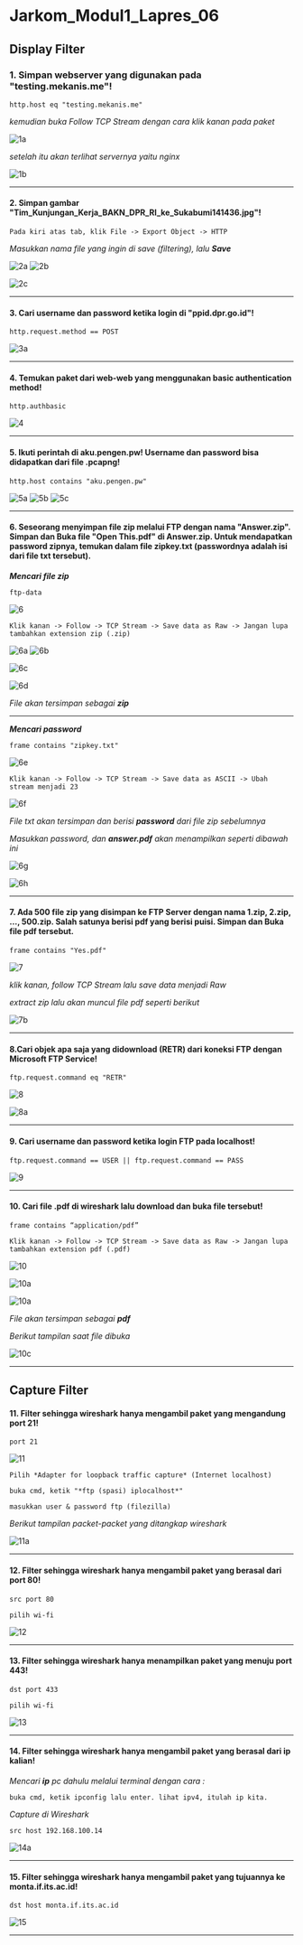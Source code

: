 # Jarkom_Modul1_Lapres_06

## Display Filter

### 1. Simpan webserver yang digunakan pada "testing.mekanis.me"!
```
http.host eq "testing.mekanis.me"
```
*kemudian buka Follow TCP Stream dengan cara klik kanan pada paket*

![1a](https://github.com/davidbintang/Jarkom_Modul1_Lapres_B06/blob/main/SS%20JAWABAN/NO%201.jpg)

*setelah itu akan terlihat servernya yaitu nginx*

![1b](https://github.com/davidbintang/Jarkom_Modul1_Lapres_B06/blob/main/SS%20JAWABAN/NO%201%20(2).jpg)

----

#### 2. Simpan gambar "Tim_Kunjungan_Kerja_BAKN_DPR_RI_ke_Sukabumi141436.jpg"!

```
Pada kiri atas tab, klik File -> Export Object -> HTTP
```

*Masukkan nama file yang ingin di save (filtering), lalu **Save***

![2a](https://github.com/davidbintang/Jarkom_Modul1_Lapres_B06/blob/main/SS%20JAWABAN/NO%202.jpg)
![2b](https://github.com/davidbintang/Jarkom_Modul1_Lapres_B06/blob/main/SS%20JAWABAN/NO%202%20(2).jpg)

![2c](https://github.com/davidbintang/Jarkom_Modul1_Lapres_B06/blob/main/SS%20JAWABAN/NO%202%20(3).jpg)

----

#### 3. Cari username dan password ketika login di "ppid.dpr.go.id"!
```
http.request.method == POST
```
![3a](https://github.com/davidbintang/Jarkom_Modul1_Lapres_B06/blob/main/SS%20JAWABAN/NO%203.jpg)

----

#### 4. Temukan paket dari web-web yang menggunakan basic authentication method!

```
http.authbasic
```

![4](https://github.com/davidbintang/Jarkom_Modul1_Lapres_B06/blob/main/SS%20JAWABAN/NO%204.jpg)

----

#### 5. Ikuti perintah di aku.pengen.pw! Username dan password bisa didapatkan dari file .pcapng!
```
http.host contains "aku.pengen.pw"
```

![5a](https://github.com/davidbintang/Jarkom_Modul1_Lapres_B06/blob/main/SS%20JAWABAN/NO%205.jpg)
![5b](https://github.com/davidbintang/Jarkom_Modul1_Lapres_B06/blob/main/SS%20JAWABAN/NO%205%20(2).jpg)
![5c](https://github.com/davidbintang/Jarkom_Modul1_Lapres_B06/blob/main/SS%20JAWABAN/NO%205%20(3).jpg)

----

#### 6. Seseorang menyimpan file zip melalui FTP dengan nama "Answer.zip". Simpan dan Buka file "Open This.pdf" di Answer.zip. Untuk mendapatkan password zipnya, temukan dalam file zipkey.txt (passwordnya adalah isi dari file txt tersebut).

***Mencari file zip***

```
ftp-data
```

![6](https://github.com/davidbintang/Jarkom_Modul1_Lapres_B06/blob/main/SS%20JAWABAN/NO%206.jpg)

```
Klik kanan -> Follow -> TCP Stream -> Save data as Raw -> Jangan lupa tambahkan extension zip (.zip)
```

![6a](https://github.com/davidbintang/Jarkom_Modul1_Lapres_B06/blob/main/SS%20JAWABAN/NO%206%20(2).jpg)
![6b](https://github.com/davidbintang/Jarkom_Modul1_Lapres_B06/blob/main/SS%20JAWABAN/NO%206%20(3).jpg)

![6c](https://github.com/davidbintang/Jarkom_Modul1_Lapres_B06/blob/main/SS%20JAWABAN/NO%206%20(4).jpg)

![6d](https://github.com/davidbintang/Jarkom_Modul1_Lapres_B06/blob/main/SS%20JAWABAN/NO%206%20(5).jpg)

*File akan tersimpan sebagai **zip***

------

***Mencari password***

```
frame contains "zipkey.txt"
```

![6e](https://github.com/davidbintang/Jarkom_Modul1_Lapres_B06/blob/main/SS%20JAWABAN/NO%206%20(6).jpg)

```
Klik kanan -> Follow -> TCP Stream -> Save data as ASCII -> Ubah stream menjadi 23
```

![6f](https://github.com/davidbintang/Jarkom_Modul1_Lapres_B06/blob/main/SS%20JAWABAN/NO%206%20(7).jpg)

*File txt akan tersimpan dan berisi **password** dari file zip sebelumnya*

*Masukkan password, dan **answer.pdf** akan menampilkan seperti dibawah ini*

![6g](https://github.com/davidbintang/Jarkom_Modul1_Lapres_B06/blob/main/SS%20JAWABAN/NO%206%20(8).jpg)

![6h](https://github.com/davidbintang/Jarkom_Modul1_Lapres_B06/blob/main/SS%20JAWABAN/NO%206%20(9).jpg)

----

#### 7. Ada 500 file zip yang disimpan ke FTP Server dengan nama 1.zip, 2.zip, ..., 500.zip. Salah satunya berisi pdf yang berisi puisi. Simpan dan Buka file pdf tersebut.
```
frame contains "Yes.pdf"
```

![7](https://github.com/davidbintang/Jarkom_Modul1_Lapres_B06/blob/main/SS%20JAWABAN/NO%207.jpg)

*klik kanan, follow TCP Stream lalu save data menjadi Raw*

*extract zip lalu akan muncul file pdf seperti berikut*

![7b](https://github.com/davidbintang/Jarkom_Modul1_Lapres_B06/blob/main/SS%20JAWABAN/NO%207%20(2).jpg)

----

#### 8.Cari objek apa saja yang didownload (RETR) dari koneksi FTP dengan Microsoft FTP Service!
```
ftp.request.command eq "RETR"
```

![8](https://github.com/davidbintang/Jarkom_Modul1_Lapres_B06/blob/main/SS%20JAWABAN/NO%208.jpg)

![8a](https://github.com/davidbintang/Jarkom_Modul1_Lapres_B06/blob/main/SS%20JAWABAN/NO%208%20(2).jpg)

----

#### 9. Cari username dan password ketika login FTP pada localhost!
```
ftp.request.command == USER || ftp.request.command == PASS
```
![9](https://github.com/davidbintang/Jarkom_Modul1_Lapres_B06/blob/main/SS%20JAWABAN/NO%209.jpg)

----

#### 10. Cari file .pdf di wireshark lalu download dan buka file tersebut!

```
frame contains “application/pdf”
```
```
Klik kanan -> Follow -> TCP Stream -> Save data as Raw -> Jangan lupa tambahkan extension pdf (.pdf)
```

![10](https://github.com/davidbintang/Jarkom_Modul1_Lapres_B06/blob/main/SS%20JAWABAN/NO%2010.jpg)

![10a](https://github.com/davidbintang/Jarkom_Modul1_Lapres_B06/blob/main/SS%20JAWABAN/NO%2010%20(2).jpg)

![10a](https://github.com/davidbintang/Jarkom_Modul1_Lapres_B06/blob/main/SS%20JAWABAN/NO%2010%20(3).jpg)

*File akan tersimpan sebagai **pdf***

*Berikut tampilan saat file dibuka*

![10c](https://github.com/davidbintang/Jarkom_Modul1_Lapres_B06/blob/main/SS%20JAWABAN/NO%2010%20(4).jpg)

----

## Capture Filter

#### 11. Filter sehingga wireshark hanya mengambil paket yang mengandung port 21!
```
port 21
```

![11](https://github.com/davidbintang/Jarkom_Modul1_Lapres_B06/blob/main/SS%20JAWABAN/NO%2011.jpg)

```
Pilih *Adapter for loopback traffic capture* (Internet localhost)
```
```
buka cmd, ketik "*ftp (spasi) iplocalhost*"
```
```
masukkan user & password ftp (filezilla)
```
*Berikut tampilan packet-packet yang ditangkap wireshark*

![11a](https://github.com/davidbintang/Jarkom_Modul1_Lapres_B06/blob/main/SS%20JAWABAN/NO%2011%20(2).jpg)

----

#### 12. Filter sehingga wireshark hanya mengambil paket yang berasal dari port 80!

```
src port 80
```
```
pilih wi-fi
```

![12](https://github.com/davidbintang/Jarkom_Modul1_Lapres_B06/blob/main/SS%20JAWABAN/NO%2012.jpg)

----

#### 13. Filter sehingga wireshark hanya menampilkan paket yang menuju port 443!

```
dst port 433
```
```
pilih wi-fi
```

![13](https://github.com/davidbintang/Jarkom_Modul1_Lapres_B06/blob/main/SS%20JAWABAN/NO%2013.jpg)

----

#### 14. Filter sehingga wireshark hanya mengambil paket yang berasal dari ip kalian!

*Mencari **ip** pc dahulu melalui terminal dengan cara :*

```
buka cmd, ketik ipconfig lalu enter. lihat ipv4, itulah ip kita.
```

*Capture di Wireshark*

```
src host 192.168.100.14
```

![14a](https://github.com/davidbintang/Jarkom_Modul1_Lapres_B06/blob/main/SS%20JAWABAN/NO%2014.jpg)

----

#### 15. Filter sehingga wireshark hanya mengambil paket yang tujuannya ke monta.if.its.ac.id!

```
dst host monta.if.its.ac.id
```
![15](https://github.com/davidbintang/Jarkom_Modul1_Lapres_B06/blob/main/SS%20JAWABAN/NO%2015.jpg)

----
